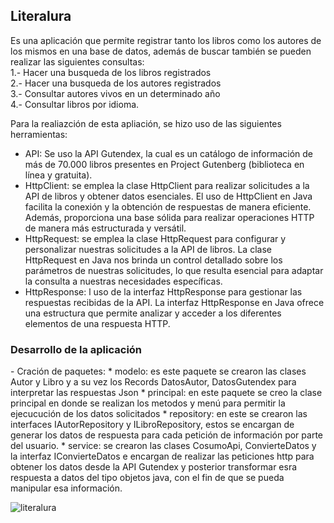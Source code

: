 ## Literalura
Es una aplicación que permite registrar tanto los libros como los autores de los mismos en una base de datos, además de buscar también se pueden realizar las siguientes consultas:
<br> 1.- Hacer una busqueda de los libros registrados
<br> 2.- Hacer una busqueda de los autores registrados
<br> 3.- Consultar autores vivos en un determinado año 
<br> 4.- Consultar libros por idioma.

Para la realiazción de esta apliación, se hizo uso de las siguientes herramientas:
- API: Se uso la API Gutendex, la cual es un catálogo de información de más de 70.000 libros presentes en Project Gutenberg (biblioteca en línea y gratuita).
- HttpClient: se emplea la clase HttpClient para realizar solicitudes a la API de libros y obtener datos esenciales. El uso de HttpClient en Java facilita la conexión y la obtención de respuestas de manera eficiente. Además, proporciona una base sólida para realizar operaciones HTTP de manera más estructurada y versátil. 
- HttpRequest: se emplea la clase HttpRequest para configurar y personalizar nuestras solicitudes a la API de libros. La clase HttpRequest en Java nos brinda un control detallado sobre los parámetros de nuestras solicitudes, lo que resulta esencial para adaptar la consulta a nuestras necesidades específicas. 
- HttpResponse: l uso de la interfaz HttpResponse para gestionar las respuestas recibidas de la API. La interfaz HttpResponse en Java ofrece una estructura que permite analizar y acceder a los diferentes elementos de una respuesta HTTP.

<h3>Desarrollo de la aplicación</h3>
- Cración de paquetes:
  * modelo: es este paquete se crearon las clases Autor y Libro y a su vez los Records DatosAutor, DatosGutendex para interpretar las respuestas Json
  * principal: en este paquete se creo la clase principal en donde se realizan los metodos y menú para permitir la ejecucución de los datos solicitados
  * repository: en este se crearon las interfaces IAutorRepository y ILibroRepository, estos se encargan de generar los datos de respuesta para cada petición de información por parte del usuario.
  * service: se crearon las clases CosumoApi, ConvierteDatos y la interfaz IConvierteDatos e encargan de realizar las peticiones http para obtener los datos desde la API Gutendex y posterior transformar esra respuesta a datos del tipo objetos java, con el fin de que se pueda manipular esa información.

![literalura](https://github.com/user-attachments/assets/bc9a4d1b-602f-4214-ae46-5f7b6cacd7f8)




  
